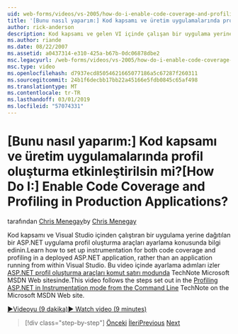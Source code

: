 ```yaml
---
uid: web-forms/videos/vs-2005/how-do-i-enable-code-coverage-and-profiling-in-production-applications
title: '[Bunu nasıl yaparım:] Kod kapsamı ve üretim uygulamalarında profil oluşturma etkinleştirilsin mi? | Microsoft Docs'
author: rick-anderson
description: Kod kapsamı ve gelen VI içinde çalışan bir uygulama yerine dağıtılan bir ASP.NET uygulama profil oluşturma araçları ayarlama konusunda bilgi edinin...
ms.author: riande
ms.date: 08/22/2007
ms.assetid: a0437314-e310-425a-b67b-0dc06878dbe2
msc.legacyurl: /web-forms/videos/vs-2005/how-do-i-enable-code-coverage-and-profiling-in-production-applications
msc.type: video
ms.openlocfilehash: d7937ecd85054621665077186a5c67287f260311
ms.sourcegitcommit: 24b1f6decbb17bb22a45166e5fdb0845c65af498
ms.translationtype: MT
ms.contentlocale: tr-TR
ms.lasthandoff: 03/01/2019
ms.locfileid: "57074331"
---
```

<a name="how-do-i-enable-code-coverage-and-profiling-in-production-applications"></a><span data-ttu-id="6c72e-104">[Bunu nasıl yaparım:] Kod kapsamı ve üretim uygulamalarında profil oluşturma etkinleştirilsin mi?</span><span class="sxs-lookup"><span data-stu-id="6c72e-104">[How Do I:] Enable Code Coverage and Profiling in Production Applications?</span></span>
====================
<span data-ttu-id="6c72e-105">tarafından [Chris Menegay](https://twitter.com/CMenegay)</span><span class="sxs-lookup"><span data-stu-id="6c72e-105">by [Chris Menegay](https://twitter.com/CMenegay)</span></span>

<span data-ttu-id="6c72e-106">Kod kapsamı ve Visual Studio içinden çalıştıran bir uygulama yerine dağıtılan bir ASP.NET uygulama profil oluşturma araçları ayarlama konusunda bilgi edinin.</span><span class="sxs-lookup"><span data-stu-id="6c72e-106">Learn how to set up instrumentation for both code coverage and profiling in a deployed ASP.NET application, rather than an application running from within Visual Studio.</span></span> <span data-ttu-id="6c72e-107">Bu video içinde ayarlama adımları izler [ASP.NET profil oluşturma araçları komut satırı modunda](https://msdn.microsoft.com/teamsystem/aa718860.aspx) TechNote Microsoft MSDN Web sitesinde.</span><span class="sxs-lookup"><span data-stu-id="6c72e-107">This video follows the steps set out in the [Profiling ASP.NET in Instrumentation mode from the Command Line](https://msdn.microsoft.com/teamsystem/aa718860.aspx) TechNote on the Microsoft MSDN Web site.</span></span>

[<span data-ttu-id="6c72e-108">&#9654;Videoyu (9 dakika)</span><span class="sxs-lookup"><span data-stu-id="6c72e-108">&#9654; Watch video (9 minutes)</span></span>](https://channel9.msdn.com/Blogs/ASP-NET-Site-Videos/how-do-i-enable-code-coverage-and-profiling-in-production-applications)

> [!div class="step-by-step"]
> <span data-ttu-id="6c72e-109">[Önceki](how-do-i-run-unit-tests-against-a-deployed-database.md)
> [İleri](web-deployment-projects.md)</span><span class="sxs-lookup"><span data-stu-id="6c72e-109">[Previous](how-do-i-run-unit-tests-against-a-deployed-database.md)
[Next](web-deployment-projects.md)</span></span>
